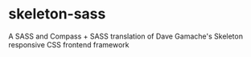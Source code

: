 skeleton-sass
=============

A SASS and Compass + SASS translation of Dave Gamache's Skeleton responsive CSS frontend framework